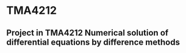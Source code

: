 # TMA4212 
## Project in TMA4212 Numerical solution of differential equations by difference methods
